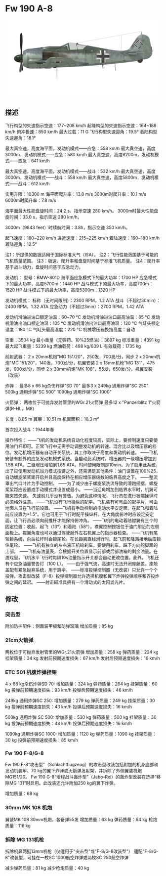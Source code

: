 # Fw 190 A-8

![fw190a8](../images/fw190a8.png)

## 描述

飞行构型的失速指示空速：177~208 km/h
起降构型的失速指示空速：164~188 km/h
俯冲极速：850 km/h
最大过载：11 G
飞行构型失速迎角：19.5°
着陆构型失速迎角：18.1°

最大真空速，高度海平面，发动机模式——应急：558 km/h
最大真空速，高度3000m，发动机模式——应急：580 km/h
最大真空速，高度6200m，发动机模式——应急：641 km/h

最大真空速，高度海平面，发动机模式——战斗：532 km/h
最大真空速，高度3000m，发动机模式——战斗：558 km/h
最大真空速，高度5800m，发动机模式——战斗：612 km/h

实用升限：10300 m
海平面爬升率：13.8 m/s
3000m时爬升率：10.1 m/s
6000m时爬升率：7.8 m/s

海平面最大性能盘旋时间：24.2 s，指示空速 280 km/h。
3000m时最大性能盘旋时间：33.0 s，指示空速 280 km/h。

3000m（9843 feet）时续航时间：3.8h，指示空速 350 km/h。

起飞速度：180~220 km/h
进近速度：215~225 km/h
着陆速度：160~180 km/h
着陆迎角：12.5°

注1：所提供的数据适用于国际标准大气（ISA）。
注2：飞行性能范围基于可能的飞机质量范围。
注3：极速、爬升率和盘旋时间基于标准飞机质量。
注4：爬升率基于战斗动力，盘旋时间基于应急动力。

发动机：
型号：BMW-801D
海平面应急模式下的最大功率：1700 HP
应急模式下的最大功率，高度5700m：1440 HP
战斗模式下的最大功率，高度700m：1520 HP
战斗模式下的最大功率，高度5300m：1320 HP

发动机模式：
标称（无时间限制）：2300 RPM，1.2 ATA
战斗（不超过30min）：2400 RPM，1.32 ATA
应急动力（不超过3min）：2700 RPM，1.42 ATA

发动机滑油进油口额定油温：60~70 °C
发动机滑油进油口最高油温：85 °C
发动机滑油出油口额定油温：105 °C
发动机滑油出油口最高油温：120 °C
气缸头额定温度：180 °C
气缸头最高温度：220 °C
机械增压器换挡高度：自动

空重：3504 kg
最小重量（无弹药、10%25燃油）：3697 kg
标准重量：4391 kg
最大起飞重量：5239 kg
燃油载荷：498 kg/639 L
有效载荷：1735 kg

前射武器：
2 x 20mm机炮"MG 151/20"，250发，700发/分，同步
2 x 20mm机炮"MG 151/20"，140发，700发/分，机翼安装
2 x 13mm机枪"MG 131"，475发，900发/分，同步
2 x 30mm机炮"MK 108"，55发，650发/分，机翼安装（改装）

炸弹：
最多8 x 66 kg杀伤炸弹"SD 70"
最多3 x 249kg 通用炸弹"SC 250"
500kg 通用炸弹"SC 500"
1090kg 通用炸弹"SC 1000"

火箭弹：
两枚位于可抛弃发射管里的WGr.21火箭弹
最多12 x "Panzerblitz 1"火箭弹(R-HL，M8)

长度：8.85 m
翼展：10.51 m
机翼面积：18.3 m²

首次投入战斗：1944年春

操作特性：
——飞机的发动机系统自动化程度较高，实际上，要控制速度只要使用油门杆即可。正常飞行中无需手动调整发动机的转速、混合比以及增压器的档位。发动机增压器有自动开关系统，其工作取决于高度和发动机转速。
——飞机安装有额外的应急发动机模式系统。当启动此系统时，增压器的一级增压增加到1.58 ATA，二级增压增加到1.65 ATA，时间使用限制是10min。为了启用此系统，出了应使用发动机加力模式按键之外，还需满足其他条件：油门设置在100%25，自动螺旋桨桨距开启并且高度保持在相应增压器级数的临界高度之下。
——整流罩出气口叶片为手动控制。
——为了减少由于螺旋桨洗流导致的滑跑摇摆，螺旋桨桨距应设置成手动模式并设置成最小。
——当迎角增加到临界水平时，机翼可能突然失速。 失速前几乎没有警告。为避免这种情况，飞行员在进行极端操纵时必须格外注意。
——飞机没有飞行操纵的配平。飞机装有可弯曲的配平片，可由地面人员在飞行前设置。
——飞机有手动控制的电动水平安定面。在起飞和着陆前应设置为+1.5°。它也可用于飞行时配平操纵杆。在大角度俯冲时应设定安定面，让飞行员必须向前推杆才能保持俯冲角。
——飞机的电动着陆襟翼有三个的固定位置：收起、起飞（13°）和着陆（58°）。襟翼控制按钮位于油门附近的左侧面板上。襟翼角度也可以通过驾驶舱外左右机翼上的指示器检查。
——飞机有尾轮锁系统，向后拉杆时会锁尾轮。在长距离直线滑行时、起飞前和降落接地后应锁住尾轮。
——飞机有独立的左右液压机轮刹车。要使用刹车，踩下方向舵脚蹬的上部。
——飞机有油量表，会根据开关位置显示前部或后部油箱的剩余油量。在游戏里，飞机水平飞行时每隔10s油量指示开关都会自动更改位置。此外，飞机还有个应急油量警告灯（100 L）。
——由于强气流，高速时无法开闭座舱盖。座舱盖配有紧急抛弃系统，用于跳伞。
——标准投弹控制器（无改装）只允许一个个投弹。攻击型改装（F-8）投弹控制器允许选择机腹和翼下炸弹投弹顺序和齐投炸弹之间的延迟。
——射击瞄准具拥有一个滑动式的太阳滤光片。

## 修改


### 突击型

附加防护配件：侧面装甲板和防弹玻璃
增加质量：85 kg


### 21cm火箭弹

两枚位于可抛弃发射管里的WGr.21火箭弹
增加质量：258 kg
弹药质量：224 kg
挂架质量：34 kg
发射前预期速度损失：67 km/h
发射后预期速度损失：16 km/h


### ETC 501 机腹炸弹挂架

4 x 66 kg杀伤炸弹SD 70:
增加质量：324 kg
弹药质量：264 kg
挂架质量：60 kg
投弹前预期速度损失：93 km/h
投弹后预期速度损失：46 km/h

249kg 通用炸弹SC 250:
增加质量：279 kg
弹药质量：249 kg
挂架质量：30 kg
投弹前预期速度损失：43 km/h
投弹后预期速度损失：16 km/h

500kg 通用炸弹 SC 500:
增加质量：530 kg
弹药质量：500 kg
挂架质量：30 kg
投弹前预期速度损失：48 km/h
投弹后预期速度损失：16 km/h

1090kg 通用炸弹SC 1000:
增加质量：1120 kg
弹药质量：1090 kg
挂架质量：30 kg
投弹前预期速度损失：85 km/h


### Fw 190 F-8/G-8

Fw 190 F-8“攻击型”（Schlachtflugzeug）的攻击型改装包括附加的机身底部和发动机装甲、70 kg的翼下炸弹或火箭弹发射架，并拆除了外侧翼装机炮MG151/20。
Fw 190 G-8“增程战斗轰炸型”（Jabo-Rei）的轰炸型改装在选择“移除MG 131”时启用。此改装还允许附加250 kg的翼下炸弹。

增加质量：68 kg


### 30mm MK 108 机炮

翼装MK 108 30mm机炮，各备弹55发
增加质量：63 kg
弹药质量：64 kg
枪炮质量：116 kg


### 拆除 MG 131机枪

拆除机鼻两挺13mm机枪（仅适用于"突击型"或"F-8/G-8改装型"）
适配"F-8/G-8"改装型，可挂在一枚SC 1000航空炸弹或两枚SC 250航空炸弹

减少弹药质量：81 kg
减少枪炮质量：40 kg